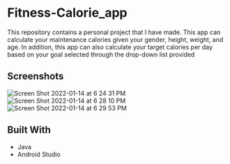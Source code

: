 # Fitness-Calorie_app
This repository contains a personal project that I have made. This app can calculate your maintenance calories given your gender, height, weight, and age. In addition, this app can also calculate your target calories per day based on your goal selected through the drop-down list provided
## Screenshots 
![Screen Shot 2022-01-14 at 6 24 31 PM](https://user-images.githubusercontent.com/77250519/149598182-19ce4502-d399-49d6-9be9-bfca21575516.png)
![Screen Shot 2022-01-14 at 6 28 10 PM](https://user-images.githubusercontent.com/77250519/149598203-5ea8dd0e-f0ef-48a8-aca8-30b56edc2fec.png)
![Screen Shot 2022-01-14 at 6 29 53 PM](https://user-images.githubusercontent.com/77250519/149598215-9c3021b6-c8d4-4435-a45a-7d1df61b8a12.png)
## Built With
* Java
* Android Studio 
